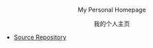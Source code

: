 <p align="center">My Personal Homepage</p>
<p align="center">我的个人主页</p>

- [Source Repository](https://github.com/RayeRen/acad-homepage.github.io)
